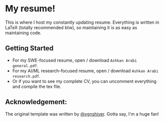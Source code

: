 # My resume!
This is where I host my constantly updating resume. Everything is written in LaTeX (totally recommended btw), so maintaining it is as easy as maintaining code.

## Getting Started
- For my SWE-focused resume, open / download `Ashkan Arabi general.pdf`.
- For my AI/ML research-focused resume, open / download `Ashkan Arabi research.pdf`.
- Or if you want to see my complete CV, you can uncomment everything and compile the tex file.

## Acknowledgement:
The original template was written by [@vgnshiyer](https://github.com/vgnshiyer). Gotta say, I'm a huge fan!

